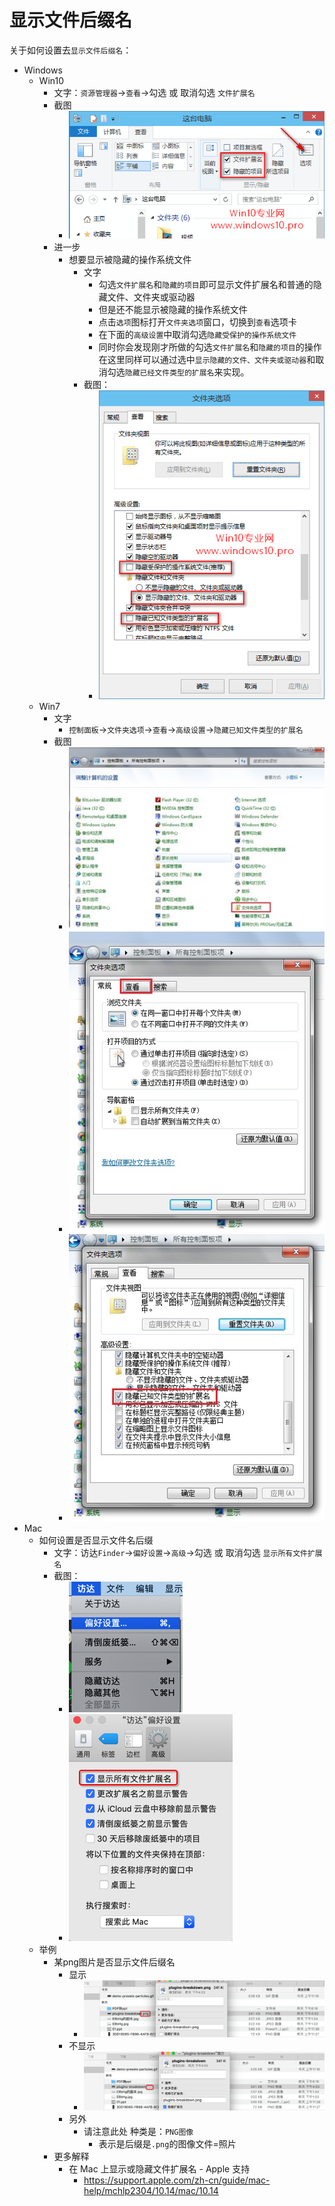 # 显示文件后缀名

关于如何设置去`显示文件后缀名`：

* Windows
  * Win10
    * 文字：`资源管理器`->`查看`->勾选 或 取消勾选 `文件扩展名`
    * 截图
      * ![win10_select_file_extention](../../assets/img/win10_select_file_extention.png)
    * 进一步
      * 想要显示被隐藏的操作系统文件
        * 文字
          * 勾选`文件扩展名`和`隐藏的项目`即可显示文件扩展名和普通的隐藏文件、文件夹或驱动器
          * 但是还不能显示被隐藏的操作系统文件
          * 点击`选项`图标打开`文件夹选项`窗口，切换到`查看`选项卡
          * 在下面的`高级设置`中取消勾选`隐藏受保护的操作系统文件`
          * 同时你会发现刚才所做的勾选`文件扩展名`和`隐藏的项目`的操作在这里同样可以通过选中`显示隐藏的文件、文件夹或驱动器`和取消勾选`隐藏已经文件类型的扩展名`来实现。
        * 截图：
          * ![win10_protect_sys_file](../../assets/img/win10_protect_sys_file.png)
  * Win7
    * 文字
        * `控制面板`->`文件夹选项`->`查看`->`高级设置`->`隐藏已知文件类型的扩展名`
    * 截图
      * ![win7_control_panel](../../assets/img/win7_control_panel.jpg)
      * ![win7_file_option_view](../../assets/img/win7_file_option_view.jpg)
      * ![win7_select_hide_file_ext](../../assets/img/win7_select_hide_file_ext.jpg)
* Mac
  * 如何设置是否显示文件名后缀
    * 文字：访达`Finder`->`偏好设置`->`高级`->勾选 或 取消勾选 `显示所有文件扩展名`
    * 截图：
        * ![mac_finder_settings](../../assets/img/mac_finder_settings.png)
        * ![finder_show_all_file_ext](../../assets/img/finder_show_all_file_ext.png)
  * 举例
    * 某png图片是否显示文件后缀名
      * 显示
        * ![mac_finder_show_png](../../assets/img/mac_finder_show_png.png)
      * 不显示
        * ![mac_finder_not_show_png](../../assets/img/mac_finder_not_show_png.png)
      * 另外
        * 请注意此处 种类是：`PNG图像`
          * 表示是后缀是`.png`的图像文件=照片
    * 更多解释
      * 在 Mac 上显示或隐藏文件扩展名 - Apple 支持
        * https://support.apple.com/zh-cn/guide/mac-help/mchlp2304/10.14/mac/10.14
